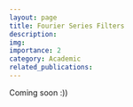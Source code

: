 ```yaml
---
layout: page
title: Fourier Series Filters
description:
img: 
importance: 2
category: Academic
related_publications:
---
```

Coming soon :))
